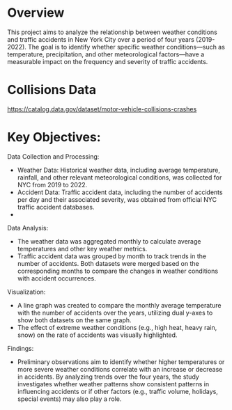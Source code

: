 # Overview 
This project aims to analyze the relationship between weather conditions and traffic accidents in New York City over a period of four years (2019-2022). The goal is to identify whether specific weather conditions—such as temperature, precipitation, and other meteorological factors—have a measurable impact on the frequency and severity of traffic accidents.

# Collisions Data
https://catalog.data.gov/dataset/motor-vehicle-collisions-crashes


# Key Objectives:

Data Collection and Processing:

- Weather Data: Historical weather data, including average temperature, rainfall, and other relevant meteorological conditions, was collected for NYC from 2019 to 2022.
- Accident Data: Traffic accident data, including the number of accidents per day and their associated severity, was obtained from official NYC traffic accident databases.
- 
Data Analysis:

- The weather data was aggregated monthly to calculate average temperatures and other key weather metrics.
- Traffic accident data was grouped by month to track trends in the number of accidents.
Both datasets were merged based on the corresponding months to compare the changes in weather conditions with accident occurrences.

Visualization:

- A line graph was created to compare the monthly average temperature with the number of accidents over the years, utilizing dual y-axes to show both datasets on the same graph.
- The effect of extreme weather conditions (e.g., high heat, heavy rain, snow) on the rate of accidents was visually highlighted.

Findings:

- Preliminary observations aim to identify whether higher temperatures or more severe weather conditions correlate with an increase or decrease in accidents.
By analyzing trends over the four years, the study investigates whether weather patterns show consistent patterns in influencing accidents or if other factors (e.g., traffic volume, holidays, special events) may also play a role.
